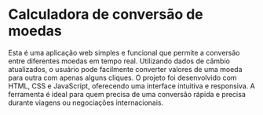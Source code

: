 # Calculadora de conversão de moedas
 Esta é uma aplicação web simples e funcional que permite a conversão entre diferentes moedas em tempo real. Utilizando dados de câmbio atualizados, o usuário pode facilmente converter valores de uma moeda para outra com apenas alguns cliques. O projeto foi desenvolvido com HTML, CSS e JavaScript, oferecendo uma interface intuitiva e responsiva. A ferramenta é ideal para quem precisa de uma conversão rápida e precisa durante viagens ou negociações internacionais.
